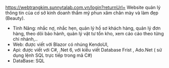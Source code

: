 https://webtrangkim.sunnytalab.com.vn/login?returnUrl=
Website quản lý thông tin của cơ sở kinh doanh thẩm mỹ phun xăm chân mày và làm đẹp (Beauty).
- Tính Năng: nhắc nợ, nhắc hẹn, quản lý hồ sơ khách hàng, quản lý đơn hàng, theo dõi bảo hành, quản lý vật tư tồn kho, xem cáo cáo theo từng chi nhánh,..
- Web: được viết với Blazor có nhúng KendoUI, 
- Api: được viết với C#, .Net 6, với kiểu viết Database Frist , Ado.Net ( sử dụng lệnh SQL trực tiếp trong mã C#)
- DataBase: SQL

